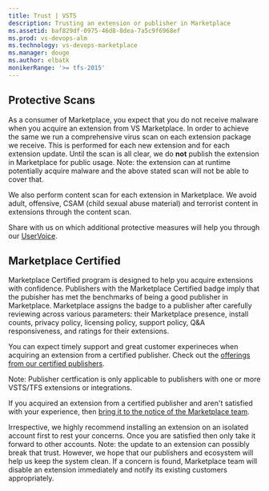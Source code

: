 ```yaml
---
title: Trust | VSTS
description: Trusting an extension or publisher in Marketplace 
ms.assetid: baf829df-0975-46d8-8dea-7a5c9f6968ef
ms.prod: vs-devops-alm
ms.technology: vs-devops-marketplace
ms.manager: douge
ms.author: elbatk
monikerRange: '>= tfs-2015'
---
```


## Protective Scans
As a consumer of Marketplace, you expect that you do not receive malware when you acquire an extension from VS Marketplace. In order to achieve the same we run a comprehensive virus scan on each extension package we receive. This is performed for each new extension and for each extension update. Until the scan is all clear, we do **not** publish the extension in Marketplace for public usage.
Note: the extension can at runtime potentially acquire malware and the above stated scan will not be able to cover that. 

We also perform content scan for each extension in Marketplace. We avoid adult, offensive, CSAM (child sexual abuse material) and terrorist content in extensions through the content scan.

Share with us on which additional protective measures will help you through our [UserVoice](https://visualstudio.uservoice.com/forums/331878-visual-studio-marketplace).


## Marketplace Certified
Marketplace Certified program is designed to help you acquire extensions with confidence. Publishers with the Marketplace Certified badge imply that the pubisher has met the benchmarks of being a good publisher in Marketplace. Marketplace assigns the badge to a publisher after carefully reviewing across various parameters: their Marketplace presence, install counts, privacy policy, licensing policy, support policy, Q&A responsiveness, and ratings for their extensions.

You can expect timely support and great customer experineces when acquiring an extension from a certified publisher. Check out the [offerings from our certified publishers](https://marketplace.visualstudio.com/search?target=VSTS&category=All%20categories&sortBy=Downloads).

Note: Publisher certfication is only applicable to publishers with one or more VSTS/TFS extensions or integrations.

If you acquired an extension from a certified publisher and aren't satisfied with your experience, then [bring it to the notice of the Marketplace team]().

Irrespective, we highly recommend installing an extension on an isolated account first to rest your concerns. Once you are satisfied then only take it forward to other accounts. 
Note: the update to an extension can possibly break that trust. However, we hope that our publishers and ecosystem will help us keep the system clean. If a concern is found, Marketplace team will disable an extension immediately and notify its existing customers appropriately.